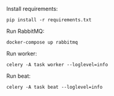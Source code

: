 Install requirements:

`pip install -r requirements.txt`

Run RabbitMQ:

`docker-compose up rabbitmq`

Run worker:

`celery -A task worker --loglevel=info`

Run beat:

`celery -A task beat --loglevel=info`
